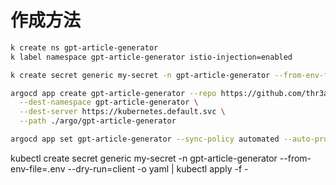 # 作成方法

```sh
k create ns gpt-article-generator
k label namespace gpt-article-generator istio-injection=enabled

k create secret generic my-secret -n gpt-article-generator --from-env-file=.env

argocd app create gpt-article-generator --repo https://github.com/thr3a/kubernetes-manifests.git \
  --dest-namespace gpt-article-generator \
  --dest-server https://kubernetes.default.svc \
  --path ./argo/gpt-article-generator

argocd app set gpt-article-generator --sync-policy automated --auto-prune --allow-empty
```

kubectl create secret generic my-secret -n gpt-article-generator --from-env-file=.env --dry-run=client -o yaml | kubectl apply -f -
